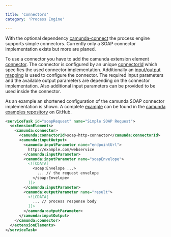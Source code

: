 ```yaml
---

title: 'Connectors'
category: 'Process Engine'

---
```


With the optional dependency [camunda-connect][github] the process engine supports simple
connectors. Currently only a SOAP connector implementation exists but more are planed.

To use a connector you have to add the camunda extension element [connector][]. The connector is
configured by an unique [connectorId][] which specifies the used connector implementation.
Additionally an [input/output mapping][iomapping] is used to configure the connector. The required
input parameters and the available output parameters are depending on the connector implementation.
Also additional input parameters can be provided to be used inside the connector.

As an example an shortened configuration of the camunda SOAP connector implementation is shown. A
complete [example][] can be found in the [camunda examples repository][examples] on GitHub.

```xml
<serviceTask id="soapRequest" name="Simple SOAP Request">
  <extensionElements>
    <camunda:connector>
      <camunda:connectorId>soap-http-connector</camunda:connectorId>
      <camunda:inputOutput>
        <camunda:inputParameter name="endpointUrl">
          http://example.com/webservice
        </camunda:inputParameter>
        <camunda:inputParameter name="soapEnvelope">
          <![CDATA[
            <soap:Envelope ...>
              ... // the request envelope
            </soap:Envelope>
          ]]>
        </camunda:inputParameter>
        <camunda:outputParameter name="result">
          <![CDATA[
            ... // process response body
          ]]>
        </camunda:outputParameter>
      </camunda:inputOutput>
    </camunda:connector>
  </extensionElements>
</serviceTask>
```


[github]: https://github.com/camunda/camunda-connect
[connector]: ref:/api-references/bpmn20/#custom-extensions-camunda-extension-elements-camundaconnector
[connectorId]: ref:/api-references/bpmn20/#custom-extensions-camunda-extension-elements-camundaconnectorid
[iomapping]: ref:#process-engine-inputoutput-variable-mapping
[example]: https://github.com/camunda/camunda-bpm-examples/tree/master/servicetask/soap-service
[examples]: https://github.com/camunda/camunda-bpm-examples
